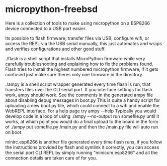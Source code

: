 micropython-freebsd
=========

Here is a collection of tools to make using micropython on a ESP8266 device connected to a USB port easier.

Its possible to flash firmware, transfer files via USB, configure wifi, or access the REPL via the USB serial manually, this just automates and wraps and verifies configurations and other good stuff.

./flash is a shell script that installs MicroPython firmware while very carefully troubleshooting and explaining how to fix the problems found.  Flash tries to install the highest numbered micropython firmware, if it gets confused just make sure theres only one firmware in the directory.

./ampy is a shell script wrapper generated every time flash is run, that transfers files over the CLI serial port.  If you interface settings for flash work, ampy should work.
See the comments in the generated ampy file about disabling debug messages in boot.py
This is quite a handy script for uploading a new boot.py file, which could connect to a wifi
and enable the WebREPL interface.  For a help page try ampy --help
Typically you would develop code in a loop of using ./ampy --no-output run somefile.py until it works, at which point you would do a final upload to the board in the form of ./ampy put somefile.py /main.py and then the /main.py file will auto run on boot.

minirc.esp8266 is another file generated every time flash runs, if you follow the instructions provided by flash and symlink it correctly, you can access the serial port CLI REPL by simply running "minicom esp8266" and all the connection details are taken care of for you.


